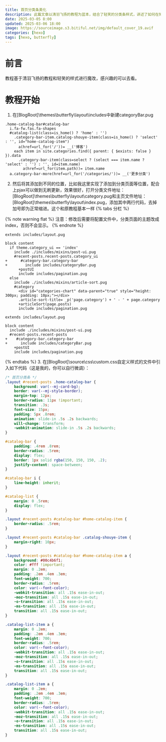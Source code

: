 ```yaml
---
title: 首页分类条美化
description: 此篇文章以清羽飞扬的教程为蓝本，结合了轻笑的分类条样式，讲述了如何在博客首页中添加分类条模版PUG文件以及CSS美化。
date: 2025-03-05 8:00
updated: 2025-03-06 18:00
image: https://sourceimage.s3.bitiful.net/img/default_cover_19.avif
categories: [hexo]
tags: [hexo, butterfly]
---
```

# 前言
教程基于清羽飞扬的教程和轻笑的样式进行魔改，感兴趣的可以去看。

# 教程开始
1. 在[BlogRoot]\themes\butterfly\layout\includes中新建categoryBar.pug
``` PUG
.home-catalog-bar#catalog-bar
  i.fa-fw.fas.fa-shapes
  #catalog-list(class=is_home() ? 'home' : '')
    .category-bar-item.catalog-shouye-item(class=is_home() ? 'select' : '', id="home-catalog-item")
      a(href=url_for('/'))= __('博客')
    each item in site.categories.find({ parent: { $exists: false } }).data
      .category-bar-item(class=select ? (select === item.name ? 'select' : '') : '', id=item.name)
        a(href=url_for(item.path))= item.name
  a.category-bar-more(href=url_for('/categories/'))= __('更多分类')
```
2. 然后将其添加到不同的位置，比如我这里实现了添加到分类页面等位置，配合上pjax可以做到无刷更新，效果很好，打开分类文件地址：[BlogRoot]\themes\butterfly\layout\category.pug和主页文件地址：[BlogRoot]\themes\butterfly\layout\index.pug，添加其中两行代码，去掉加号即为正常缩进。这个和原教程基本一样
{% tabs 分栏 %}

<!-- tab 分类文件 -->

{% note warning flat %}
注意：修改后需要将配置文件中，分类页面的主题改成index，否则不会显示。
{% endnote %}

``` PUG
extends includes/layout.pug

block content
  if theme.category_ui == 'index'
    include ./includes/mixins/post-ui.pug
    #recent-posts.recent-posts.category_ui
+      #category-bar.category-bar
+        include includes/categoryBar.pug
      +postUI
      include includes/pagination.pug
  else
    include ./includes/mixins/article-sort.pug
    #category
      <div id="categories-chart" data-parent="true" style="height: 300px; padding: 10px;"></div>
      .article-sort-title= _p('page.category') + ' - ' + page.category
      +articleSort(page.posts)
      include includes/pagination.pug
```
<!-- endtab -->

<!-- tab 主页文件 -->
``` PUG
extends includes/layout.pug

block content
  include ./includes/mixins/post-ui.pug
  #recent-posts.recent-posts
+    #category-bar.category-bar
+      include includes/categoryBar.pug
    +postUI
    include includes/pagination.pug
```
<!-- endtab -->
{% endtabs %}
3. 在[BlogRoot]\source\css\custom.css自定义样式的文件中引入如下代码（这是我的，你可以自行微调）：
```CSS
/* 首页分类条 */
.layout #recent-posts .home-catalog-bar {
    background: var(--mj-card-bg);
    border: var(--mj-style-border);
    margin-top: 12px;
    border-radius: 11px !important;
    transition: .3s;
    font-size: 15px;
    padding: 5px .8rem;
    animation: slide-in .5s .2s backwards;
    will-change: transform;
    -webkit-animation: slide-in .5s .2s backwards;
}

#catalog-bar {
    padding: .4rem .8rem;
    border-radius: .5rem;
    display: flex;
    border: 1px solid rgba(150, 150, 150, .2);
    justify-content: space-between;
}

#catalog-bar i {
    line-height: inherit;
}

#catalog-list {
    margin: 0 .5rem;
    display: flex;
}

.layout #recent-posts #catalog-bar #home-catalog-item {
    border-radius: .5rem;
}

.layout #recent-posts #catalog-bar .catalog-shouye-item {
    margin-right: 10px;
}

.layout #recent-posts #catalog-bar #home-catalog-item a {
    background: #00c4b6f1;
    color: #fff !important;
    margin: 0 .2em;
    padding: .2em .4em .3em;
    font-weight: 700;
    border-radius: .5rem;
    color: var(--font-color);
    -webkit-transition: all .15s ease-in-out;
    -moz-transition: all .15s ease-in-out;
    -o-transition: all .15s ease-in-out;
    -ms-transition: all .15s ease-in-out;
    transition: all .15s ease-in-out;
}

.catalog-list-item a {
    margin: 0 .2em;
    padding: .2em .4em .3em;
    font-weight: 700;
    border-radius: .5rem;
    color: var(--font-color);
    -webkit-transition: all .15s ease-in-out;
    -moz-transition: all .15s ease-in-out;
    -o-transition: all .15s ease-in-out;
    -ms-transition: all .15s ease-in-out;
    transition: all .15s ease-in-out;
}

.catalog-list-item a {
    margin: 0 .2em;
    padding: .2em .4em .3em;
    font-weight: 700;
    border-radius: .5rem;
    color: var(--font-color);
    -webkit-transition: all .15s ease-in-out;
    -moz-transition: all .15s ease-in-out;
    -o-transition: all .15s ease-in-out;
    -ms-transition: all .15s ease-in-out;
    transition: all .15s ease-in-out;
}
```